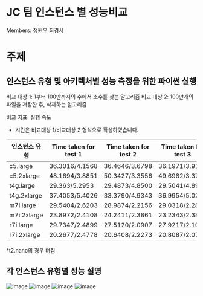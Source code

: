 
# JC 팀 인스턴스 별 성능비교
Members: 정원우 최경서

# 주제

## 인스턴스 유형 및 아키텍처별 성능 측정을 위한 파이썬 실행

비교 대상 1: 1부터 100만까지의 수에서 소수를 찾는 알고리즘
비교 대상 2: 100만개의 파일을 저장한 후, 삭제하는 알고리즘

비교 지표: 실행 속도

* 시간은 비교대상 1/비교대상 2 형식으로 작성하였습니다.

| 인스턴스 유형 | Time taken for test 1 |Time taken for test 2|Time taken for test 3 | 
| ----------------- | -------------------- | ----------------- | ------------------ |
| c5.large     | 36.3016/4.1568	|36.4646/3.6798|	36.1971/3.9116|
| c5.2xlarge|48.1694/3.8851	|50.3427/3.3556	|49.6982/3.3721|
|t4g.large    |  29.363/5.2953|	29.4873/4.8500|	29.5041/4.8962|
|t4g.2xlarge   |37.4053/5.4026|	33.3790/4.9343|	36.9954/5.0260|
|m7i.large  |29.5404/2.6203|28.9874/2.2156|29.0318/2.2814
|m7i.2xlarge|23.8972/2.4108| 24.2411/2.3861| 23.2343/2.3822
|r7i.large|29.7347/2.4899| 27.5120/2.0907| 27.9217/2.1060
|r7i.2xlarge|20.2677/2.4778| 20.6408/2.2273| 20.8087/2.0730

*t2.nano의 경우 터짐

## 각 인스턴스 유형별 성능 설명

![image](https://github.com/koorukuroo/pda_4th/assets/59429729/dc8b27ac-9d72-4a9e-97a8-c7d28b6811c9)
![image](https://github.com/koorukuroo/pda_4th/assets/59429729/a4839d66-f376-4935-8df6-4e462ee11d5e)
![image](https://github.com/koorukuroo/pda_4th/assets/59429729/5a5665ed-a150-43ba-816e-e3023c27b816)
![image](https://github.com/koorukuroo/pda_4th/assets/59429729/7011610a-7aab-481c-be36-1634d7bc041a)

